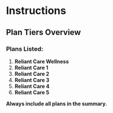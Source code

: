 # Instructions

## Plan Tiers Overview

### Plans Listed:
1. **Reliant Care Wellness**  
2. **Reliant Care 1**  
3. **Reliant Care 2**  
4. **Reliant Care 3**  
5. **Reliant Care 4**  
6. **Reliant Care 5**  

**Always include all plans in the summary.**